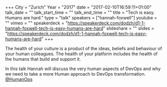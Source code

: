 +++
City = "Zurich"
Year = "2017"
date = "2017-02-10T16:59:11+01:00"
talk_date = ""
talk_start_time = ""
talk_end_time = ""
title = "Tech is easy. Humans are hard."
type = "talk"
speakers = ["hannah-foxwell"]
youtube = ""
vimeo = ""
speakerdeck = "https://speakerdeck.com/dodzh/d1-1-hannah-foxwell-tech-is-easy-humans-are-hard"
slideshare = ""
slides = "https://speakerdeck.com/dodzh/d1-1-hannah-foxwell-tech-is-easy-humans-are-hard"
+++

The health of your culture is a product of the ideas, beliefs and behaviour of your human 
colleagues. The health of your platform includes the health of the humans that build and 
support it.

In this talk Hannah will discuss the very human aspects of DevOps and why we need to take 
a more Human approach to DevOps transformation. [@HumanOps](https://twitter.com/humanops)
